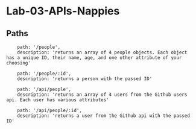 # Lab-03-APIs-Nappies

## Paths

        path: '/people',
        description: 'returns an array of 4 people objects. Each object has a unique ID, their name, age, and one other attribute of your choosing'
 
        path: '/people/:id',
        description: 'returns a person with the passed ID'
     
        path: '/api/people',
        description: 'returns an array of 4 users from the Github users api. Each user has various attributes'
     
        path: '/api/people/:id',
        description: 'returns a user from the Github api with the passed ID'
